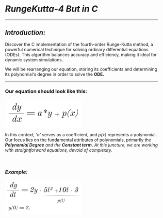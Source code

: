 # <em>RungeKutta-4 But in C</em>
<hr>
<h2><i>Introduction:</i></h2>
<p>Discover the C implementation of the fourth-order Runge-Kutta method, a powerful numerical technique for solving ordinary differential equations (ODEs). This algorithm balances accuracy and efficiency, making it ideal for dynamic system simulations.</p>
<p>We will be rearranging our equation, storing its coefficients and determining its polynomial's degree in order to solve the <strong>ODE.</strong></p>
<hr>

### Our equation should look like this:
<img src="./img/img1.png" width=50% height=50%>
<p>In this context, <i>'a'</i> serves as a coefficient, and <i>p(x)</i> represents a polynomial. Our focus lies on the fundamental attributes of polynomials, primarily the <em><strong>Polynomial Degree</strong> and the <strong>Constant term.</strong><em> At this juncture, we are working with straightforward equations, devoid of complexity.</p><br>
  
### Example:
<img src="./img/img2.png" width=50% height=50%>
